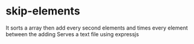 # skip-elements
It sorts a array then add every second elements and times every element between the adding
Serves a text file using expressjs
